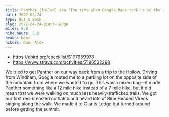 ```yaml
---
title: Panther (failed) aka "The time when Google Maps took us to the wrong trailhead"
date: 2022-04-24
type: Out & Back
slug: 2022-04-24-giant-ledge
miles: 8.8
hike_hours: 5.5
peaks: None
hikers: Dan, Alex
---
```


- https://ebird.org/checklist/S107959978
- https://www.strava.com/activities/7186532298

We tried to get Panther on our way back from a trip to the Hollow. Driving from Windham, Google routed me to a parking lot on the opposite side of the mountain from where we wanted to go. This was a mixed bag—it made Panther something like a 12 mile hike instead of a 7 mile hike, but it did mean that we were walking on much less heavily-trafficked trails. We got our first red-breasted nuthatch and heard lots of Blue Headed Vireos singing along the walk. We made it to Giants Ledge but turned around before getting the summit.
